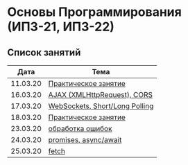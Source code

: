 # Основы Программирования (ИПЗ-21, ИПЗ-22)

## Список занятий

Дата | Тема
------------ | -------------
11.03.20 | [Практическое занятие](./11.03.20/README.md)
16.03.20 | [AJAX (XMLHttpRequest), CORS](./16.03.20/README.md)
17.03.20 | [WebSockets, Short/Long Polling](./17.03.20/README.md)
18.03.20 | [Практическое занятие](./18.03.20/README.md)
23.03.20 | [обработка ошибок](./23.03.20/README.md)
24.03.20 | [promises, async/await](./24.03.20/README.md)
25.03.20 | [fetch](./25.03.20/README.md)




